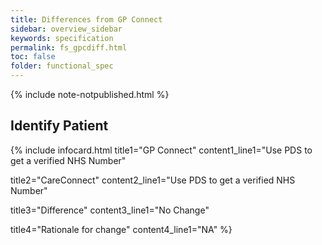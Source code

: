 ```yaml
---
title: Differences from GP Connect
sidebar: overview_sidebar
keywords: specification
permalink: fs_gpcdiff.html
toc: false
folder: functional_spec
---
```


{% include note-notpublished.html %}

## Identify Patient

{% include infocard.html 
  title1="GP Connect" 
  content1_line1="Use PDS to get a verified NHS Number" 
   
  title2="CareConnect" 
  content2_line1="Use PDS to get a verified NHS Number" 
  
  title3="Difference" 
  content3_line1="No Change" 
   
  title4="Rationale for change" 
  content4_line1="NA" 
%}
